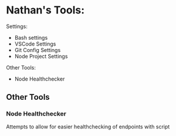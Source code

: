 # Nathan's Tools:

Settings:
- Bash settings
- VSCode Settings
- Git Config Settings
- Node Project Settings

Other Tools:
- Node Healthchecker

## Other Tools

### Node Healthchecker
Attempts to allow for easier healthchecking of endpoints with script
